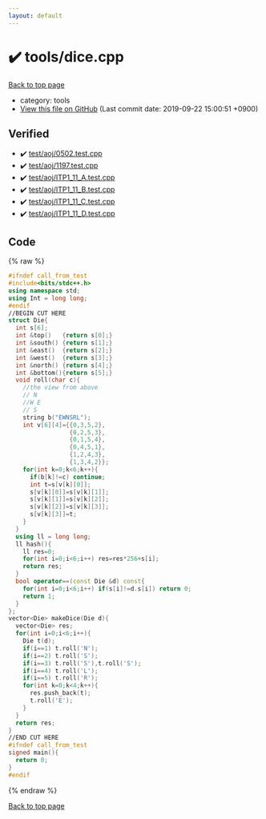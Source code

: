 ```yaml
---
layout: default
---
```


<!-- mathjax config similar to math.stackexchange -->
<script type="text/javascript" async
  src="https://cdnjs.cloudflare.com/ajax/libs/mathjax/2.7.5/MathJax.js?config=TeX-MML-AM_CHTML">
</script>
<script type="text/x-mathjax-config">
  MathJax.Hub.Config({
    TeX: { equationNumbers: { autoNumber: "AMS" }},
    tex2jax: {
      inlineMath: [ ['$','$'] ],
      processEscapes: true
    },
    "HTML-CSS": { matchFontHeight: false },
    displayAlign: "left",
    displayIndent: "2em"
  });
</script>

<script type="text/javascript" src="https://cdnjs.cloudflare.com/ajax/libs/jquery/3.4.1/jquery.min.js"></script>
<script src="https://cdn.jsdelivr.net/npm/jquery-balloon-js@1.1.2/jquery.balloon.min.js" integrity="sha256-ZEYs9VrgAeNuPvs15E39OsyOJaIkXEEt10fzxJ20+2I=" crossorigin="anonymous"></script>
<script type="text/javascript" src="../../assets/js/copy-button.js"></script>
<link rel="stylesheet" href="../../assets/css/copy-button.css" />


# :heavy_check_mark: tools/dice.cpp
<a href="../../index.html">Back to top page</a>

* category: tools
* <a href="{{ site.github.repository_url }}/blob/master/tools/dice.cpp">View this file on GitHub</a> (Last commit date: 2019-09-22 15:00:51 +0900)




## Verified
* :heavy_check_mark: <a href="../../verify/test/aoj/0502.test.cpp.html">test/aoj/0502.test.cpp</a>
* :heavy_check_mark: <a href="../../verify/test/aoj/1197.test.cpp.html">test/aoj/1197.test.cpp</a>
* :heavy_check_mark: <a href="../../verify/test/aoj/ITP1_11_A.test.cpp.html">test/aoj/ITP1_11_A.test.cpp</a>
* :heavy_check_mark: <a href="../../verify/test/aoj/ITP1_11_B.test.cpp.html">test/aoj/ITP1_11_B.test.cpp</a>
* :heavy_check_mark: <a href="../../verify/test/aoj/ITP1_11_C.test.cpp.html">test/aoj/ITP1_11_C.test.cpp</a>
* :heavy_check_mark: <a href="../../verify/test/aoj/ITP1_11_D.test.cpp.html">test/aoj/ITP1_11_D.test.cpp</a>


## Code
{% raw %}
```cpp
#ifndef call_from_test
#include<bits/stdc++.h>
using namespace std;
using Int = long long;
#endif
//BEGIN CUT HERE
struct Die{
  int s[6];
  int &top()   {return s[0];}
  int &south() {return s[1];}
  int &east()  {return s[2];}
  int &west()  {return s[3];}
  int &north() {return s[4];}
  int &bottom(){return s[5];}
  void roll(char c){
    //the view from above
    // N
    //W E
    // S
    string b("EWNSRL");
    int v[6][4]={{0,3,5,2},
                 {0,2,5,3},
                 {0,1,5,4},
                 {0,4,5,1},
                 {1,2,4,3},
                 {1,3,4,2}};
    for(int k=0;k<6;k++){
      if(b[k]!=c) continue;
      int t=s[v[k][0]];
      s[v[k][0]]=s[v[k][1]];
      s[v[k][1]]=s[v[k][2]];
      s[v[k][2]]=s[v[k][3]];
      s[v[k][3]]=t;
    }
  }
  using ll = long long;
  ll hash(){
    ll res=0;
    for(int i=0;i<6;i++) res=res*256+s[i];
    return res;
  }
  bool operator==(const Die &d) const{
    for(int i=0;i<6;i++) if(s[i]!=d.s[i]) return 0;
    return 1;
  }
};
vector<Die> makeDice(Die d){
  vector<Die> res;
  for(int i=0;i<6;i++){
    Die t(d);
    if(i==1) t.roll('N');
    if(i==2) t.roll('S');
    if(i==3) t.roll('S'),t.roll('S');
    if(i==4) t.roll('L');
    if(i==5) t.roll('R');
    for(int k=0;k<4;k++){
      res.push_back(t);
      t.roll('E');
    }
  }
  return res;
}
//END CUT HERE
#ifndef call_from_test
signed main(){
  return 0;
}
#endif

```
{% endraw %}

<a href="../../index.html">Back to top page</a>

